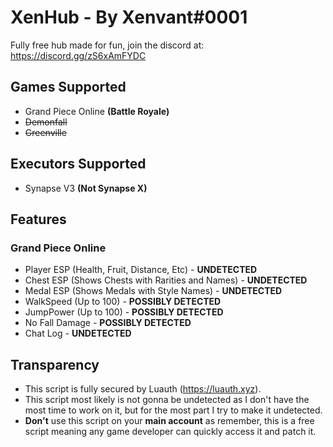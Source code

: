 # XenHub - By Xenvant#0001
Fully free hub made for fun, join the discord at: https://discord.gg/zS6xAmFYDC

## Games Supported
* Grand Piece Online **(Battle Royale)**
* ~~Demonfall~~
* ~~Greenville~~

## Executors Supported
* Synapse V3 **(Not Synapse X)**

## Features

### Grand Piece Online
* Player ESP (Health, Fruit, Distance, Etc) - **UNDETECTED**
* Chest ESP (Shows Chests with Rarities and Names) - **UNDETECTED**
* Medal ESP (Shows Medals with Style Names) - **UNDETECTED**
* WalkSpeed (Up to 100) - **POSSIBLY DETECTED**
* JumpPower (Up to 100) - **POSSIBLY DETECTED**
* No Fall Damage - **POSSIBLY DETECTED**
* Chat Log - **UNDETECTED**

## Transparency
* This script is fully secured by Luauth (https://luauth.xyz).
* This script most likely is not gonna be undetected as I don't have the most time to work on it, but for the most part I try to make it undetected.
* **Don't** use this script on your **main account** as remember, this is a free script meaning any game developer can quickly access it and patch it.